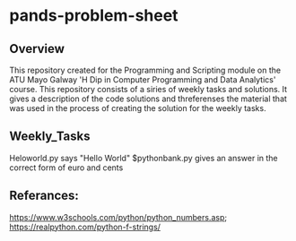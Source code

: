 # pands-problem-sheet 
## Overview
This repository created for the Programming and Scripting module on the ATU Mayo Galway 'H Dip in Computer Programming and Data Analytics' course. This repository consists of a siries of weekly tasks and solutions. It gives a description of the code solutions and threferenses the material that was used in the process of creating the solution for the weekly tasks.

## Weekly_Tasks
Heloworld.py says "Hello World"
$pythonbank.py gives an answer in the correct form of euro and cents




## Referances:
https://www.w3schools.com/python/python_numbers.asp; https://realpython.com/python-f-strings/






